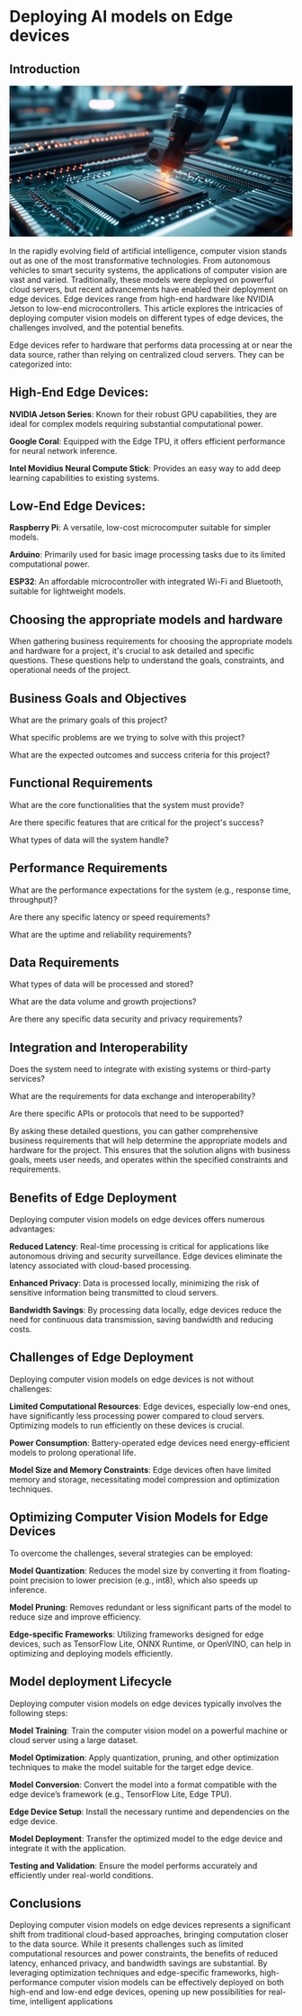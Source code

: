 # Deploying AI models on Edge devices

## Introduction

![image2](assets/asds.png)

In the rapidly evolving field of artificial intelligence, computer vision stands out as one of the most transformative technologies. From autonomous vehicles to smart security systems, the applications of computer vision are vast and varied. Traditionally, these models were deployed on powerful cloud servers, but recent advancements have enabled their deployment on edge devices. Edge devices range from high-end hardware like NVIDIA Jetson to low-end microcontrollers. This article explores the intricacies of deploying computer vision models on different types of edge devices, the challenges involved, and the potential benefits.

Edge devices refer to hardware that performs data processing at or near the data source, rather than relying on centralized cloud servers. They can be categorized into:

## High-End Edge Devices:

**NVIDIA Jetson Series**: Known for their robust GPU capabilities, they are ideal for complex models requiring substantial computational power.

**Google Coral**: Equipped with the Edge TPU, it offers efficient performance for neural network inference.

**Intel Movidius Neural Compute Stick**: Provides an easy way to add deep learning capabilities to existing systems.

## Low-End Edge Devices:

**Raspberry Pi**: A versatile, low-cost microcomputer suitable for simpler models.

**Arduino**: Primarily used for basic image processing tasks due to its limited computational power.

**ESP32**: An affordable microcontroller with integrated Wi-Fi and Bluetooth, suitable for lightweight models.


## Choosing the appropriate models and hardware

When gathering business requirements for choosing the appropriate models and hardware for a project, it's crucial to ask detailed and specific questions. These questions help to understand the goals, constraints, and operational needs of the project.


## Business Goals and Objectives

What are the primary goals of this project?

What specific problems are we trying to solve with this project?

What are the expected outcomes and success criteria for this project?

## Functional Requirements

What are the core functionalities that the system must provide?

Are there specific features that are critical for the project's success?

What types of data will the system handle?

## Performance Requirements

What are the performance expectations for the system (e.g., response time, throughput)?

Are there any specific latency or speed requirements?

What are the uptime and reliability requirements?


## Data Requirements

What types of data will be processed and stored?

What are the data volume and growth projections?

Are there any specific data security and privacy requirements?

## Integration and Interoperability

Does the system need to integrate with existing systems or third-party services?

What are the requirements for data exchange and interoperability?

Are there specific APIs or protocols that need to be supported?

By asking these detailed questions, you can gather comprehensive business requirements that will help determine the appropriate models and hardware for the project. This ensures that the solution aligns with business goals, meets user needs, and operates within the specified constraints and requirements.

## Benefits of Edge Deployment

Deploying computer vision models on edge devices offers numerous advantages:

**Reduced Latency**: Real-time processing is critical for applications like autonomous driving and security surveillance. Edge devices eliminate the latency associated with cloud-based processing.

**Enhanced Privacy**: Data is processed locally, minimizing the risk of sensitive information being transmitted to cloud servers.

**Bandwidth Savings**: By processing data locally, edge devices reduce the need for continuous data transmission, saving bandwidth and reducing costs.

## Challenges of Edge Deployment

Deploying computer vision models on edge devices is not without challenges:

**Limited Computational Resources**: Edge devices, especially low-end ones, have significantly less processing power compared to cloud servers. Optimizing models to run efficiently on these devices is crucial.

**Power Consumption**: Battery-operated edge devices need energy-efficient models to prolong operational life.

**Model Size and Memory Constraints**: Edge devices often have limited memory and storage, necessitating model compression and optimization techniques.

## Optimizing Computer Vision Models for Edge Devices

To overcome the challenges, several strategies can be employed:

**Model Quantization**: Reduces the model size by converting it from floating-point precision to lower precision (e.g., int8), which also speeds up inference.

**Model Pruning**: Removes redundant or less significant parts of the model to reduce size and improve efficiency.

**Edge-specific Frameworks**: Utilizing frameworks designed for edge devices, such as TensorFlow Lite, ONNX Runtime, or OpenVINO, can help in optimizing and deploying models efficiently.


## Model deployment Lifecycle

Deploying computer vision models on edge devices typically involves the following steps:

**Model Training**: Train the computer vision model on a powerful machine or cloud server using a large dataset.

**Model Optimization**: Apply quantization, pruning, and other optimization techniques to make the model suitable for the target edge device.

**Model Conversion**: Convert the model into a format compatible with the edge device’s framework (e.g., TensorFlow Lite, Edge TPU).

**Edge Device Setup**: Install the necessary runtime and dependencies on the edge device.

**Model Deployment**: Transfer the optimized model to the edge device and integrate it with the application.

**Testing and Validation**: Ensure the model performs accurately and efficiently under real-world conditions.


## Conclusions

Deploying computer vision models on edge devices represents a significant shift from traditional cloud-based approaches, bringing computation closer to the data source. While it presents challenges such as limited computational resources and power constraints, the benefits of reduced latency, enhanced privacy, and bandwidth savings are substantial. By leveraging optimization techniques and edge-specific frameworks, high-performance computer vision models can be effectively deployed on both high-end and low-end edge devices, opening up new possibilities for real-time, intelligent applications